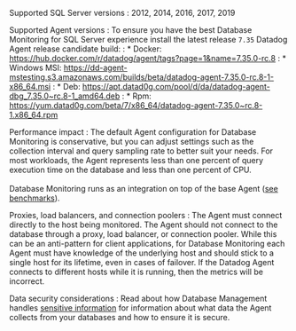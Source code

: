 Supported SQL Server versions
: 2012, 2014, 2016, 2017, 2019

Supported Agent versions
: To ensure you have the best Database Monitoring for SQL Server experience install the latest release `7.35` Datadog Agent release candidate build:
: * Docker: https://hub.docker.com/r/datadog/agent/tags?page=1&name=7.35.0-rc.8
: * Windows MSI: https://dd-agent-mstesting.s3.amazonaws.com/builds/beta/datadog-agent-7.35.0-rc.8-1-x86_64.msi
: * Deb: https://apt.datad0g.com/pool/d/da/datadog-agent-dbg_7.35.0~rc.8-1_amd64.deb
: * Rpm: https://yum.datad0g.com/beta/7/x86_64/datadog-agent-7.35.0~rc.8-1.x86_64.rpm

Performance impact
: The default Agent configuration for Database Monitoring is conservative, but you can adjust settings such as the collection interval and query sampling rate to better suit your needs. For most workloads, the Agent represents less than one percent of query execution time on the database and less than one percent of CPU. <br/><br/>
Database Monitoring runs as an integration on top of the base Agent ([see benchmarks][1]).

Proxies, load balancers, and connection poolers
: The Agent must connect directly to the host being monitored. The Agent should not connect to the database through a proxy, load balancer, or connection pooler. While this can be an anti-pattern for client applications, for Database Monitoring each Agent must have knowledge of the underlying host and should stick to a single host for its lifetime, even in cases of failover. If the Datadog Agent connects to different hosts while it is running, then the metrics will be incorrect.

Data security considerations
: Read about how Database Management handles [sensitive information][2] for information about what data the Agent collects from your databases and how to ensure it is secure.

[1]: /agent/basic_agent_usage#agent-overhead
[2]: /database_monitoring/data_collected/#sensitive-information
